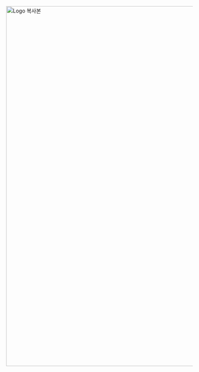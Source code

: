 
<img width="971" alt="Logo 복사본" src="https://user-images.githubusercontent.com/111356420/209754207-bb99bda4-29af-4e19-9844-8066c493763c.png" width="200px">
